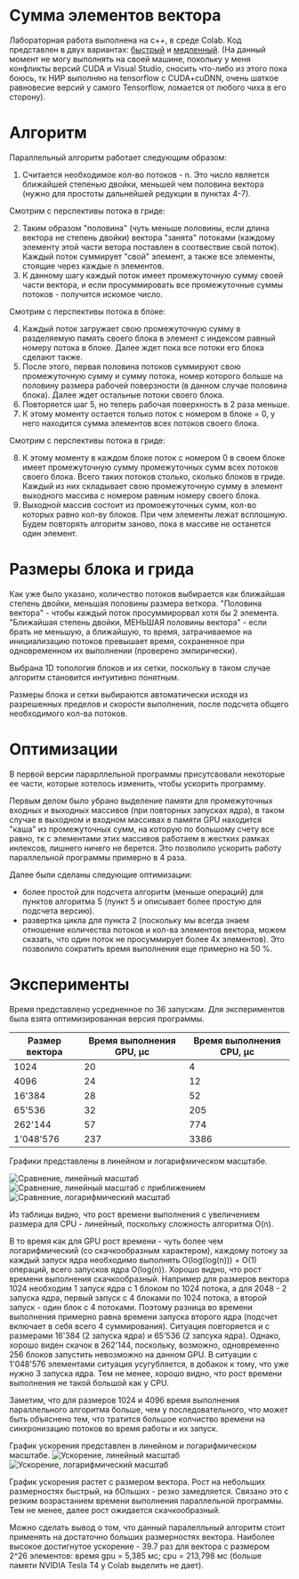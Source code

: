 # Сумма элементов вектора
Лабораторная работа выполнена на c++, в среде Colab.
Код представлен в двух вариантах: 
[быстрый](https://colab.research.google.com/drive/1mf6CeM5DZmbWoVzxF1I_ZOv64X-Ly2v3?usp=sharing "Код быстрой версии на colab") и 
[медленный](https://colab.research.google.com/drive/1iTDXU3V63E8ePUZZaLDbb_RSQ67Z1N-g?usp=sharing "Код медленной версии на colab"). 
(На данный момент не могу выполнять на своей машине, покольку у меня конфликты версий CUDA и Visual Studio, 
сносить что-либо из этого пока боюсь, тк НИР выполняю на tensorflow с CUDA+cuDNN, очень шаткое равновесие версий у самого Tensorflow,
ломается от любого чиха в его сторону).

# Алгоритм
Параллельный алгоритм работает следующим образом:
1. Считается необходимое кол-во потоков - n. Это число является ближайшей степенью двойки, меньшей чем половина вектора (нужно для простоты дальнейшей редукции в пунктах 4-7).

Смотрим с перспективы потока в гриде:

2. Таким образом "половина" (чуть меньше половины, если длина вектора не степень двойки) вектора "занята" потоками (каждому элементу этой части ветора поставлен в соотвествие свой поток).
Каждый поток суммирует "свой" элемент, а также все элементы, стоящие через каждые n элементов.
3. К данному шагу каждый поток имеет промежуточную сумму своей части вектора, и если просуммировать все промежуточные суммы потоков - получится искомое число.

Смотрим с перспективы потока в блоке:

4. Каждый поток загружает свою промежуточную сумму в разделяемую память своего блока в элемент с индексом равный номеру потока в блоке. Далее ждет пока все потоки его блока сделают также.
5. После этого, первая половина потоков суммируют свою промежуточную сумму и сумму потока, номер которого больше на половину размера рабочей поверзности (в данном случае половина блока). Далее ждет остальные потоки своего блока.
6. Повторяется шаг 5, но теперь рабочая поверхность в 2 раза меньше.
7. К этому моменту остается только поток с номером в блоке  = 0, у него находится сумма элементов всех потоков своего блока.

Смотрим с перспективы потока в гриде:

8. К этому моменту в каждом блоке поток с номером 0 в своем блоке имеет промежуточную сумму промежуточных сумм всех потоков своего блока. Всего таких потоков столько, сколько блоков в гриде.
Каждый из них складывает свою промежуточную сумму в элемент выходного массива с номером равным номеру своего блока.
9. Выходной массив состоит из промоежуточных сумм, кол-во которых равно кол-ву блоков. При чем элементы лежат всплошную. Будем повторять алгоритм заново, пока в массиве не останется один элемент.


# Размеры блока и грида
Как уже было указано, количество потоков выбирается как ближайшая степень двойки, меньшая половины размера веткора. 
"Половина вектора" - чтобы каждый поток просуммирорвал хотя бы 2 элемента.
"Ближайшая степень двойки, МЕНЬШАЯ половины вектора" - если брать не меньшую, а ближайшую, то время, затрачиваемое на инициализацию потоков превышает время, сохраненное при одновременном их выполнении (проверено эмпирически).

Выбрана 1D топология блоков и их сетки, поскольку в таком случае алгоритм становится интуитивно понятным.

Размеры блока и сетки выбираются автоматически исходя из разрешенных пределов и скорости выполнения, после подсчета общего необходимого кол-ва потоков.

# Оптимизации
В первой версии парарллельной программы присутсвовали некоторые ее части, которые хотелось изменить, чтобы ускорить программу.

Первым делом было убрано выделение памяти для промежуточных входных и выходных массивов (при повторных запусках ядра), в таком случае
в выходном и входном массивах в памяти GPU находится "каша" из промежуточных сумм, на которую по большому счету все равно, тк с элементами этих массивов работаем 
в жестких рамках инлексов, лишнего ничего не берется. Это позволило ускорить работу параллельной программы  примерно в 4 раза.

Далее были сделаны следующие оптимизации:
 - более простой для подсчета алгоритм (меньше операций) для пунктов алгоритма 5 (пункт 5 и описывает более простую для подсчета версию).
 - развертка цикла для пункта 2 (поскольку мы всегда знаем отношение количества потоков и кол-ва элементов вектора, можем сказать, что один поток не просуммирует более 4х элементов).
Это позволило сократить время выполнения еще примерно на 50 %. 


# Эксперименты 
Время представлено усредненное по 36 запускам. Для экспериментов была взята оптимизированная версия программы.

Размер вектора  | Время выполнения GPU, µс 	| Время выполнения CPU, µс 
--------------- | -------------------------	| -----------------------
1024  	   		| 20     					| 4
4096  	   		| 24    					| 12
16'384  		| 28    					| 52
65'536	   		| 32    					| 205
262'144	   		| 57    					| 774
1'048'576  		| 237   					| 3386

Графики представлены в линейном и логарифмическом масштабе.

![Сравнение, линейный масштаб](https://github.com/VadimKolodin/hpc/blob/main/vector_sum/compare_linear.png?raw=true)
![Сравнение, линейный масштаб с приближением](https://github.com/VadimKolodin/hpc/blob/main/vector_sum/compare_linear_scale.png?raw=true)
![Сравнение, логарифмический масштаб](https://github.com/VadimKolodin/hpc/blob/main/vector_sum/compare_log.png?raw=true)


Из таблицы видно, что рост времени выполнения с увеличением размера для CPU - линейный, поскольку сложность алгоритма O(n).

В то время как для GPU рост времени - чуть более чем логарифмический (со скачкообразным характером), каждому потоку за каждый запуск ядра необходимо выполнять O(log(log(n))) + O(1) операций, всего запусков ядра O(log(n)).
Хорошо видно, что рост времени выполнения скачкообразный. Например для размеров вектора 1024 необходим 1 запуск ядра с 1 блоком по 1024 потока, 
а для 2048 - 2 запуска ядра, первый запуск с 4 блоками по 1024 потока, а второй запуск - один блок с 4 потоками. Поэтому разница во времени выполнения примерно равна времени запуска второго ядра (подсчет включает в себя всего 4 суммирования).
Ситуация повторяется и с размерами 16'384 (2 запуска ядра) и 65'536 (2 запсука ядра). Однако, хорошо виден скачок в 262'144, поскольку, возможно, одновременно 256 блоков запустить невозможно на данном GPU.
В ситуации с 1'048'576 элементами ситуация усугубляется, в добакок к тому, что уже нужно 3 запуска ядра.
Тем не менее, хорошо видно, что рост времени выполнения не такой большой как у CPU.

Заметим, что для размеров 1024 и 4096 время выполнения параллельного алгоритма больше, чем у последовательного,
что может быть объяснено тем, что тратится большое колчиство времени на синхронизацию потоков во время работы и их запуск.


График ускорения представлен в линейном и логарифмическом масштабе.
![Ускорение, линейный масштаб](https://github.com/VadimKolodin/hpc/blob/main/vector_sum/acceleration_linear.png?raw=true)
![Ускорение, логарифмический масштаб](https://github.com/VadimKolodin/hpc/blob/main/vector_sum/acceleration_log.png?raw=true)

График ускорения растет с размером вектора. Рост на небольших размерностях быстрый, на бОльших - резко замедляется. Связано это с резким возрастанием времени выполнения параллельной программы.
Тем не менее, далее рост ожидается скачкообразный.


Можно сделать вывод о том, что данный паралелльный алгоритм стоит применять на достаточно больших размерностях вектора. 
Наиболее высокое достигнутое ускорение - 39.7 раз для вектора с размером 2^26 элементов: время gpu = 5,385 мс; cpu = 213,798 мс (больше памяти NVIDIA Tesla T4 у Colab выделить не дает).


